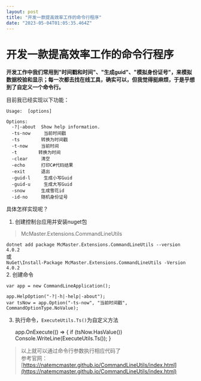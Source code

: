 ```yaml
---
layout: post
title: "开发一款提高效率工作的命令行程序"
date: "2023-05-04T01:05:35.464Z"
---
```

开发一款提高效率工作的命令行程序
================

**开发工作中我们常用到"时间戳和时间"、"生成guid"、"模拟身份证号"，来模拟数据校验和显示；每一次都去找在线工具，确实可以，但我觉得挺麻烦，于是乎想到了自定义一个命令行。**

目前我已经实现以下功能：

    Usage:  [options]
    
    Options:
      -?|-about  Show help information.
      -ts-now     当前时间戳
      -ts        转换为时间戳
      -t-now     当前时间
      -t        转换为时间
      -clear     清空
      -echo      打印C#代码结果
      -exit      退出
      -guid-l     生成小写Guid
      -guid-u     生成大写Guid
      -snow      生成雪花id
      -id-no     随机身份证号
    

具体怎样实现呢？

1.  创建控制台应用并安装nuget包

> McMaster.Extensions.CommandLineUtils

`dotnet add package McMaster.Extensions.CommandLineUtils --version 4.0.2`  
或  
`NuGet\Install-Package McMaster.Extensions.CommandLineUtils -Version 4.0.2`  
2\. 创建命令

    var app = new CommandLineApplication();
    
    app.HelpOption("-?|-h|-help|-about");
    var tsNow = app.Option("-ts-now", "当前时间戳", CommandOptionType.NoValue);
    

3.  执行命令，`ExecuteUtils.Ts()`为自定义方法

    app.OnExecute(() =>
    {
        if (tsNow.HasValue()) Console.WriteLine(ExecuteUtils.Ts());
    }
    

> 以上就可以通过命令行参数执行相应代码了  
> 参考官网：[https://natemcmaster.github.io/CommandLineUtils/index.html](https://natemcmaster.github.io/CommandLineUtils/index.html)